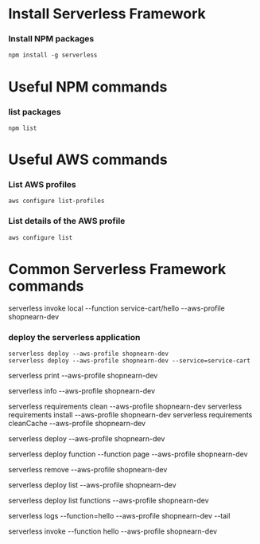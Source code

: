 # Install Serverless Framework
### Install NPM packages
    npm install -g serverless


# Useful NPM commands
### list packages
    npm list
# Useful AWS commands
### List AWS profiles
    aws configure list-profiles
### List details of the AWS profile
    aws configure list

# Common Serverless Framework commands

serverless invoke local --function service-cart/hello --aws-profile shopnearn-dev

### deploy the serverless application 
    serverless deploy --aws-profile shopnearn-dev
    serverless deploy --aws-profile shopnearn-dev --service=service-cart

serverless print --aws-profile shopnearn-dev

serverless info --aws-profile shopnearn-dev


serverless requirements clean --aws-profile shopnearn-dev
serverless requirements install --aws-profile shopnearn-dev
serverless requirements cleanCache --aws-profile shopnearn-dev

serverless deploy --aws-profile shopnearn-dev

serverless deploy function --function page --aws-profile shopnearn-dev

serverless remove --aws-profile shopnearn-dev

serverless deploy list --aws-profile shopnearn-dev

serverless deploy list functions --aws-profile shopnearn-dev

serverless logs --function=hello --aws-profile shopnearn-dev --tail

serverless invoke --function hello --aws-profile shopnearn-dev

